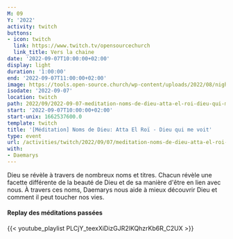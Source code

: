 ```yaml
---
M: 09
Y: '2022'
activity: twitch
buttons:
- icon: twitch
  link: https://www.twitch.tv/opensourcechurch
  link_title: Vers la chaine
date: '2022-09-07T10:00:00+02:00'
display: light
duration: '1:00:00'
end: '2022-09-07T11:00:00+02:00'
image: https://tools.open-source.church/wp-content/uploads/2022/08/night-sky-osc-noms-de-dieu.jpg
isodate: '2022-09-07'
location: twitch
path: 2022/09/2022-09-07-meditation-noms-de-dieu-atta-el-roi-dieu-qui-me-voit.md
start: '2022-09-07T10:00:00+02:00'
start-unix: 1662537600.0
template: twitch
title: '[Méditation] Noms de Dieu: Atta El Roï - Dieu qui me voit'
type: event
url: /activities/twitch/2022/09/07/meditation-noms-de-dieu-atta-el-roi-dieu-qui-me-voit
with:
- Daemarys
---
```

Dieu se révèle à travers de nombreux noms et titres. Chacun révèle une facette différente de la beauté de Dieu et de sa manière d'être en lien avec nous. À travers ces noms, Daemarys nous aide à mieux découvrir Dieu et comment il peut toucher nos vies.


#### Replay des méditations passées

{{< youtube_playlist PLCjY_teexXiDizGJR2lKQhzrKb6R_C2UX >}}